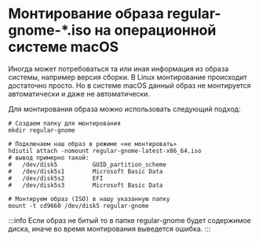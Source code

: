 # Монтирование образа regular-gnome-\*.iso на операционной системе macOS

Иногда может потребоваться та или иная информация из образа системы, например версия сборки. В Linux монтирование происходит достаточно просто. Но в системе macOS данный образ не монтируется автоматически и даже не автоматически.

Для монтирования образа можно использовать следующий подход:

```shell
# Создаем папку для монтирования
mkdir regular-gnome

# Подключаем наш образ в режиме «не монтировать»
hdiutil attach -nomount regular-gnome-latest-x86_64.iso
# вывод примерно такой:
#   /dev/disk5          GUID_partition_scheme
#   /dev/disk5s1        Microsoft Basic Data
#   /dev/disk5s2        EFI
#   /dev/disk5s3        Microsoft Basic Data

# Монтируем образ (ISO) в нашу указанную папку
mount -t cd9660 /dev/disk5 regular-gnome
```

:::info
Если образ не битый то в папке regular-gnome будет содержимое диска,
иначе во время монтирования выведется ошибка.
:::
